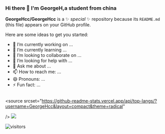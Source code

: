 ### Hi there 👋 I'm GeorgeH,a student from china 


**GeorgeHcc/GeorgeHcc** is a ✨ _special_ ✨ repository because its `README.md` (this file) appears on your GitHub profile.

Here are some ideas to get you started:

- 🔭 I’m currently working on ...
- 🌱 I’m currently learning ...
- 👯 I’m looking to collaborate on ...
- 🤔 I’m looking for help with ...
- 💬 Ask me about ...
- 📫 How to reach me: ...
- 😄 Pronouns: ...
- ⚡ Fun fact: ...

<!--
 [![Anurag's github stats](https://github-readme-stats.vercel.app/api?username=GeorgeHcc&show_icons=true&theme=radical)](https://github.com/anuraghazra/github-readme-stats)
-->

<!-- github new media
<picture>
<source 
  srcset="https://github-readme-stats.vercel.app/api?username=GeorgeHcc&show_icons=true&theme=radical"
  media="(prefers-color-scheme: dark),(bg-color:red,orange,blue,purple)"
/>
<source
  srcset="https://github-readme-stats.vercel.app/api?username=GeorgeHcc&show_icons=true"
  media="(prefers-color-scheme: light), (prefers-color-scheme: no-preference)"
/>
<img src="https://github-readme-stats.vercel.app/api?username=GeorgeHcc&show_icons=true" />
</picture>
-->

<div style="float:left">

<!-- <picture> -->
<source 
  srcset="https://github-readme-stats.vercel.app/api?username=GeorgeHcc&show_icons=true&theme=radical"
  media="(prefers-color-scheme: dark),(bg-color:red,orange,blue,purple)"
/>
<source
  srcset="https://github-readme-stats.vercel.app/api/top-langs/?username=GeorgeHcc&layout=compact&theme=radical"
  
/>
<img src="https://github-readme-stats.vercel.app/api?username=GeorgeHcc&show_icons=true" />
<!-- </picture> -->
</div>
  
  <!-- top language
[![Top Langs](https://github-readme-stats.vercel.app/api/top-langs/?username=GeorgeHcc&layout=compact&theme=radical)](https://github.com/anuraghazra/github-readme-stats)
 -->
<!-- 访客-->

 ![visitors](https://visitor-badge.glitch.me/badge?page_id=GeorgeHcc.GeorgeHcc&left_color=green&right_color=blue)

